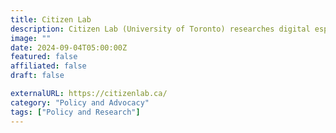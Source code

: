 ```yaml
---
title: Citizen Lab
description: Citizen Lab (University of Toronto) researches digital espionage, internet filtering, privacy/security controls & transparency mechanisms.
image: ""
date: 2024-09-04T05:00:00Z
featured: false
affiliated: false
draft: false

externalURL: https://citizenlab.ca/
category: "Policy and Advocacy"
tags: ["Policy and Research"]
---
```

